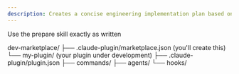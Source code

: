 ```yaml
---
description: Creates a concise engineering implementation plan based on user requirements and saves it to specs directory
---
```


Use the prepare skill exactly as written


dev-marketplace/
├── .claude-plugin/marketplace.json  (you'll create this)
└── my-plugin/                        (your plugin under development)
├── .claude-plugin/plugin.json
├── commands/
├── agents/
└── hooks/

